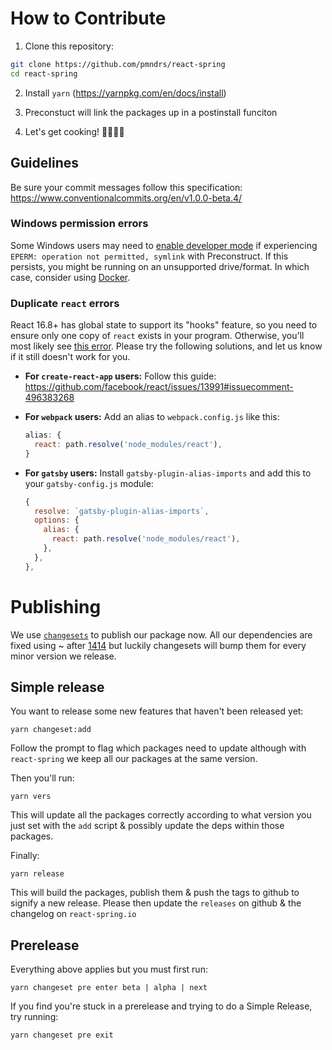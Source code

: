 # How to Contribute

1. Clone this repository:

```sh
git clone https://github.com/pmndrs/react-spring
cd react-spring
```

2. Install `yarn` (https://yarnpkg.com/en/docs/install)

3. Preconstuct will link the packages up in a postinstall funciton

4. Let's get cooking! 👨🏻‍🍳🥓

## Guidelines

Be sure your commit messages follow this specification: https://www.conventionalcommits.org/en/v1.0.0-beta.4/

### Windows permission errors

Some Windows users may need to [enable developer mode](https://howtogeek.com/292914/what-is-developer-mode-in-windows-10) if experiencing `EPERM: operation not permitted, symlink` with Preconstruct. If this persists, you might be running on an unsupported drive/format. In which case, consider using [Docker](https://docs.docker.com/docker-for-windows).

### Duplicate `react` errors

React 16.8+ has global state to support its "hooks" feature, so you need to ensure only one copy of `react` exists in your program. Otherwise, you'll most likely see [this error](https://reactjs.org/warnings/invalid-hook-call-warning.html). Please try the following solutions, and let us know if it still doesn't work for you.

- **For `create-react-app` users:** Follow this guide: https://github.com/facebook/react/issues/13991#issuecomment-496383268

- **For `webpack` users:** Add an alias to `webpack.config.js` like this:

  ```js
  alias: {
    react: path.resolve('node_modules/react'),
  }
  ```

- **For `gatsby` users:** Install `gatsby-plugin-alias-imports` and add this to your `gatsby-config.js` module:
  ```js
  {
    resolve: `gatsby-plugin-alias-imports`,
    options: {
      alias: {
        react: path.resolve('node_modules/react'),
      },
    },
  },
  ```

# Publishing

We use [`changesets`](https://github.com/atlassian/changesets) to publish our package now.
All our dependencies are fixed using ~ after [1414](https://github.com/pmndrs/react-spring/issues/1414) but luckily changesets will bump them for every minor version we release.

## Simple release

You want to release some new features that haven't been released yet:

```shell
yarn changeset:add
```

Follow the prompt to flag which packages need to update although with `react-spring` we keep all our packages at the same version.

Then you'll run:

```shell
yarn vers
```

This will update all the packages correctly according to what version you just set with the `add` script & possibly update the deps within those packages.

Finally:

```shell
yarn release
```

This will build the packages, publish them & push the tags to github to signify a new release. Please then update the `releases` on github & the changelog on `react-spring.io`

## Prerelease

Everything above applies but you must first run:

```shell
yarn changeset pre enter beta | alpha | next
```

If you find you're stuck in a prerelease and trying to do a Simple Release, try running:

```shell
yarn changeset pre exit
```
